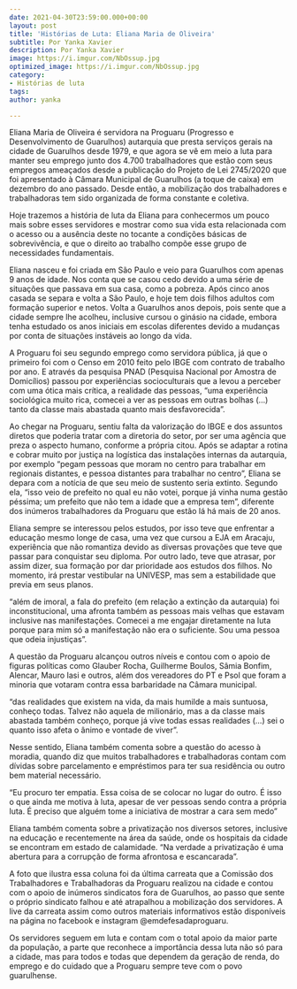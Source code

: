 ```yaml
---
date: 2021-04-30T23:59:00.000+00:00
layout: post
title: 'Histórias de Luta: Eliana Maria de Oliveira'
subtitle: Por Yanka Xavier
description: Por Yanka Xavier
image: https://i.imgur.com/NbOssup.jpg
optimized_image: https://i.imgur.com/NbOssup.jpg
category:
- Histórias de luta
tags: 
author: yanka

---
```

Eliana Maria de Oliveira é servidora na Proguaru (Progresso e Desenvolvimento de Guarulhos) autarquia que presta serviços gerais na cidade de Guarulhos desde 1979, e que agora se vê em meio a luta para manter seu emprego junto dos 4.700 trabalhadores que estão com seus empregos ameaçados desde a publicação do Projeto de Lei 2745/2020 que foi apresentado à Câmara Municipal de Guarulhos (a toque de caixa) em dezembro do ano passado. Desde então, a mobilização dos trabalhadores e trabalhadoras tem sido organizada de forma constante e coletiva.

Hoje trazemos a história de luta da Eliana para conhecermos um pouco mais sobre esses servidores e mostrar como sua vida esta relacionada com o acesso ou a ausência deste no tocante a condições básicas de sobrevivência, e que o direito ao trabalho compõe esse grupo de necessidades fundamentais.

Eliana nasceu e foi criada em São Paulo e veio para Guarulhos com apenas 9 anos de idade. Nos conta que se casou cedo devido a uma série de situações que passava em sua casa, como a pobreza. Após cinco anos casada se separa e volta a São Paulo, e hoje tem dois filhos adultos com formação superior e netos. Volta a Guarulhos anos depois, pois sente que a cidade sempre lhe acolheu, inclusive cursou o ginásio na cidade, embora tenha estudado os anos iniciais em escolas diferentes devido a mudanças por conta de situações instáveis ao longo da vida.

A Proguaru foi seu segundo emprego como servidora pública, já que o primeiro foi com o Censo em 2010 feito pelo IBGE com contrato de trabalho por ano. E através da pesquisa PNAD (Pesquisa Nacional por Amostra de Domicílios) passou por experiências socioculturais que a levou a perceber com uma ótica mais crítica, a realidade das pessoas, “uma experiência sociológica muito rica, comecei a ver as pessoas em outras bolhas (…) tanto da classe mais abastada quanto mais desfavorecida”.

Ao chegar na Proguaru, sentiu falta da valorização do IBGE e dos assuntos diretos que poderia tratar com a diretoria do setor, por ser uma agência que preza o aspecto humano, conforme a própria citou. Após se adaptar a rotina e cobrar muito por justiça na logística das instalações internas da autarquia, por exemplo “pegam pessoas que moram no centro para trabalhar em regionais distantes, e pessoa distantes para trabalhar no centro”, Eliana se depara com a notícia de que seu meio de sustento seria extinto. Segundo ela, “isso veio de prefeito no qual eu não votei, porque já vinha numa gestão péssima; um prefeito que não tem a idade que a empresa tem”, diferente dos inúmeros trabalhadores da Proguaru que estão lá há mais de 20 anos.

Eliana sempre se interessou pelos estudos, por isso teve que enfrentar a educação mesmo longe de casa, uma vez que cursou a EJA em Aracaju, experiência que não romantiza devido as diversas provações que teve que passar para conquistar seu diploma. Por outro lado, teve que atrasar, por assim dizer, sua formação por dar prioridade aos estudos dos filhos. No momento, irá prestar vestibular na UNIVESP, mas sem a estabilidade que previa em seus planos.

“além de imoral, a fala do prefeito (em relação a extinção da autarquia) foi inconstitucional, uma afronta também as pessoas mais velhas que estavam inclusive nas manifestações. Comecei a me engajar diretamente na luta porque para mim só a manifestação não era o suficiente. Sou uma pessoa que odeia injustiças”.

A questão da Proguaru alcançou outros níveis e contou com o apoio de figuras políticas como Glauber Rocha, Guilherme Boulos, Sâmia Bonfim, Alencar, Mauro Iasi e outros, além dos vereadores do PT e Psol que foram a minoria que votaram contra essa barbaridade na Câmara municipal.

“das realidades que existem na vida, da mais humilde a mais suntuosa, conheço todas. Talvez não aquela de milionário, mas a da classe mais abastada também conheço, porque já vive todas essas realidades (…) sei o quanto isso afeta o ânimo e vontade de viver”.

Nesse sentido, Eliana também comenta sobre a questão do acesso à moradia, quando diz que muitos trabalhadores e trabalhadoras contam com dívidas sobre parcelamento e empréstimos para ter sua residência ou outro bem material necessário.

“Eu procuro ter empatia. Essa coisa de se colocar no lugar do outro. É isso o que ainda me motiva à luta, apesar de ver pessoas sendo contra a própria luta. É preciso que alguém tome a iniciativa de mostrar a cara sem medo”

Eliana também comenta sobre a privatização nos diversos setores, inclusive na educação e recentemente na área da saúde, onde os hospitais da cidade se encontram em estado de calamidade. “Na verdade a privatização é uma abertura para a corrupção de forma afrontosa e escancarada”.

A foto que ilustra essa coluna foi da última carreata que a Comissão dos Trabalhadores e Trabalhadoras da Proguaru realizou na cidade e contou com o apoio de inúmeros sindicatos fora de Guarulhos, ao passo que sente o próprio sindicato falhou e até atrapalhou a mobilização dos servidores. A live da carreata assim como outros materiais informativos estão disponíveis na página no facebook e instagram @emdefesadaproguaru.

Os servidores seguem em luta e contam com o total apoio da maior parte da população, a parte que reconhece a importância dessa luta não só para a cidade, mas para todos e todas que dependem da geração de renda, do emprego e do cuidado que a Proguaru sempre teve com o povo guarulhense.
